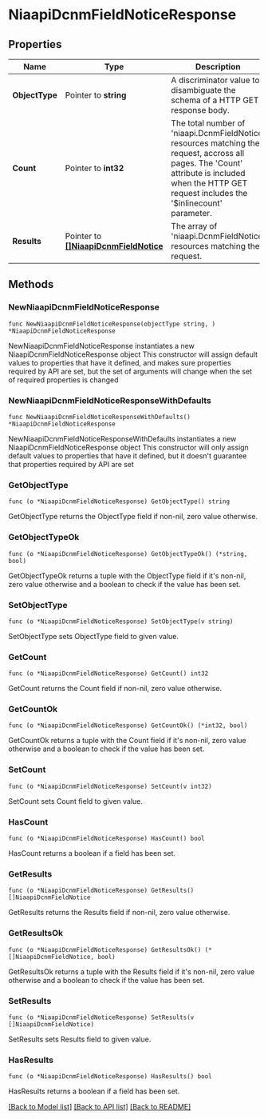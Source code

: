 # NiaapiDcnmFieldNoticeResponse

## Properties

Name | Type | Description | Notes
------------ | ------------- | ------------- | -------------
**ObjectType** | Pointer to **string** | A discriminator value to disambiguate the schema of a HTTP GET response body. | 
**Count** | Pointer to **int32** | The total number of &#39;niaapi.DcnmFieldNotice&#39; resources matching the request, accross all pages. The &#39;Count&#39; attribute is included when the HTTP GET request includes the &#39;$inlinecount&#39; parameter. | [optional] 
**Results** | Pointer to [**[]NiaapiDcnmFieldNotice**](niaapi.DcnmFieldNotice.md) | The array of &#39;niaapi.DcnmFieldNotice&#39; resources matching the request. | [optional] 

## Methods

### NewNiaapiDcnmFieldNoticeResponse

`func NewNiaapiDcnmFieldNoticeResponse(objectType string, ) *NiaapiDcnmFieldNoticeResponse`

NewNiaapiDcnmFieldNoticeResponse instantiates a new NiaapiDcnmFieldNoticeResponse object
This constructor will assign default values to properties that have it defined,
and makes sure properties required by API are set, but the set of arguments
will change when the set of required properties is changed

### NewNiaapiDcnmFieldNoticeResponseWithDefaults

`func NewNiaapiDcnmFieldNoticeResponseWithDefaults() *NiaapiDcnmFieldNoticeResponse`

NewNiaapiDcnmFieldNoticeResponseWithDefaults instantiates a new NiaapiDcnmFieldNoticeResponse object
This constructor will only assign default values to properties that have it defined,
but it doesn't guarantee that properties required by API are set

### GetObjectType

`func (o *NiaapiDcnmFieldNoticeResponse) GetObjectType() string`

GetObjectType returns the ObjectType field if non-nil, zero value otherwise.

### GetObjectTypeOk

`func (o *NiaapiDcnmFieldNoticeResponse) GetObjectTypeOk() (*string, bool)`

GetObjectTypeOk returns a tuple with the ObjectType field if it's non-nil, zero value otherwise
and a boolean to check if the value has been set.

### SetObjectType

`func (o *NiaapiDcnmFieldNoticeResponse) SetObjectType(v string)`

SetObjectType sets ObjectType field to given value.


### GetCount

`func (o *NiaapiDcnmFieldNoticeResponse) GetCount() int32`

GetCount returns the Count field if non-nil, zero value otherwise.

### GetCountOk

`func (o *NiaapiDcnmFieldNoticeResponse) GetCountOk() (*int32, bool)`

GetCountOk returns a tuple with the Count field if it's non-nil, zero value otherwise
and a boolean to check if the value has been set.

### SetCount

`func (o *NiaapiDcnmFieldNoticeResponse) SetCount(v int32)`

SetCount sets Count field to given value.

### HasCount

`func (o *NiaapiDcnmFieldNoticeResponse) HasCount() bool`

HasCount returns a boolean if a field has been set.

### GetResults

`func (o *NiaapiDcnmFieldNoticeResponse) GetResults() []NiaapiDcnmFieldNotice`

GetResults returns the Results field if non-nil, zero value otherwise.

### GetResultsOk

`func (o *NiaapiDcnmFieldNoticeResponse) GetResultsOk() (*[]NiaapiDcnmFieldNotice, bool)`

GetResultsOk returns a tuple with the Results field if it's non-nil, zero value otherwise
and a boolean to check if the value has been set.

### SetResults

`func (o *NiaapiDcnmFieldNoticeResponse) SetResults(v []NiaapiDcnmFieldNotice)`

SetResults sets Results field to given value.

### HasResults

`func (o *NiaapiDcnmFieldNoticeResponse) HasResults() bool`

HasResults returns a boolean if a field has been set.


[[Back to Model list]](../README.md#documentation-for-models) [[Back to API list]](../README.md#documentation-for-api-endpoints) [[Back to README]](../README.md)


